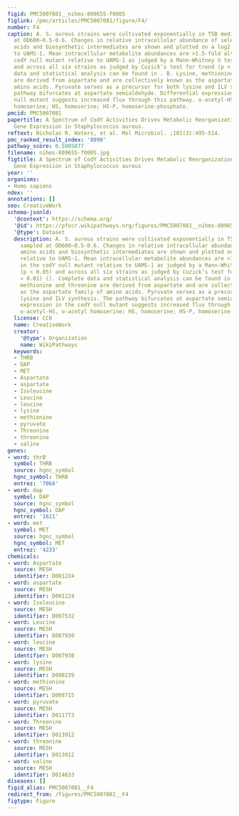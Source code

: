 ```yaml
---
figid: PMC5007081__nihms-809655-f0005
figlink: /pmc/articles/PMC5007081/figure/F4/
number: F4
caption: A. S. aureus strains were cultivated exponentially in TSB medium and sampled
  at OD600~0.5-0.6. Changes in relative intracellular abundance of selected amino
  acids and biosynthetic intermediates are shown and plotted on a log2 scale relative
  to UAMS-1. Mean intracellular metabolite abundances are >1.5-fold altered in the
  codY null mutant relative to UAMS-1 as judged by a Mann-Whitney U test (p < 0.05)
  and across all six strains as judged by Cuzick’s test for trend (p < 0.01) (). Complete
  data and statistical analysis can be found in . B. Lysine, methionine and threonine
  are derived from aspartate and are collectively known as the aspartate family of
  amino acids. Pyruvate serves as a precursor for both lysine and ILV synthesis. The
  pathway bifurcates at aspartate semialdehyde. Differential expression in the codY
  null mutant suggests increased flux through this pathway. o-acetyl-HS, o-acetyl
  homoserine; HS, homoserine; HS-P, homoserine-phosphate.
pmcid: PMC5007081
papertitle: A Spectrum of CodY Activities Drives Metabolic Reorganization and Virulence
  Gene Expression in Staphylococcus aureus.
reftext: Nicholas R. Waters, et al. Mol Microbiol. ;101(3):495-514.
pmc_ranked_result_index: '8090'
pathway_score: 0.5005877
filename: nihms-809655-f0005.jpg
figtitle: A Spectrum of CodY Activities Drives Metabolic Reorganization and Virulence
  Gene Expression in Staphylococcus aureus
year: ''
organisms:
- Homo sapiens
ndex: ''
annotations: []
seo: CreativeWork
schema-jsonld:
  '@context': https://schema.org/
  '@id': https://pfocr.wikipathways.org/figures/PMC5007081__nihms-809655-f0005.html
  '@type': Dataset
  description: A. S. aureus strains were cultivated exponentially in TSB medium and
    sampled at OD600~0.5-0.6. Changes in relative intracellular abundance of selected
    amino acids and biosynthetic intermediates are shown and plotted on a log2 scale
    relative to UAMS-1. Mean intracellular metabolite abundances are >1.5-fold altered
    in the codY null mutant relative to UAMS-1 as judged by a Mann-Whitney U test
    (p < 0.05) and across all six strains as judged by Cuzick’s test for trend (p
    < 0.01) (). Complete data and statistical analysis can be found in . B. Lysine,
    methionine and threonine are derived from aspartate and are collectively known
    as the aspartate family of amino acids. Pyruvate serves as a precursor for both
    lysine and ILV synthesis. The pathway bifurcates at aspartate semialdehyde. Differential
    expression in the codY null mutant suggests increased flux through this pathway.
    o-acetyl-HS, o-acetyl homoserine; HS, homoserine; HS-P, homoserine-phosphate.
  license: CC0
  name: CreativeWork
  creator:
    '@type': Organization
    name: WikiPathways
  keywords:
  - THRB
  - DAP
  - MET
  - Aspartate
  - aspartate
  - Isoleucine
  - Leucine
  - leucine
  - lysine
  - methionine
  - pyruvate
  - Threonine
  - threonine
  - valine
genes:
- word: thrB
  symbol: THRB
  source: hgnc_symbol
  hgnc_symbol: THRB
  entrez: '7068'
- word: dap
  symbol: DAP
  source: hgnc_symbol
  hgnc_symbol: DAP
  entrez: '1611'
- word: met
  symbol: MET
  source: hgnc_symbol
  hgnc_symbol: MET
  entrez: '4233'
chemicals:
- word: Aspartate
  source: MESH
  identifier: D001224
- word: aspartate
  source: MESH
  identifier: D001224
- word: Isoleucine
  source: MESH
  identifier: D007532
- word: Leucine
  source: MESH
  identifier: D007930
- word: leucine
  source: MESH
  identifier: D007930
- word: lysine
  source: MESH
  identifier: D008239
- word: methionine
  source: MESH
  identifier: D008715
- word: pyruvate
  source: MESH
  identifier: D011773
- word: Threonine
  source: MESH
  identifier: D013912
- word: threonine
  source: MESH
  identifier: D013912
- word: valine
  source: MESH
  identifier: D014633
diseases: []
figid_alias: PMC5007081__F4
redirect_from: /figures/PMC5007081__F4
figtype: Figure
---
```

